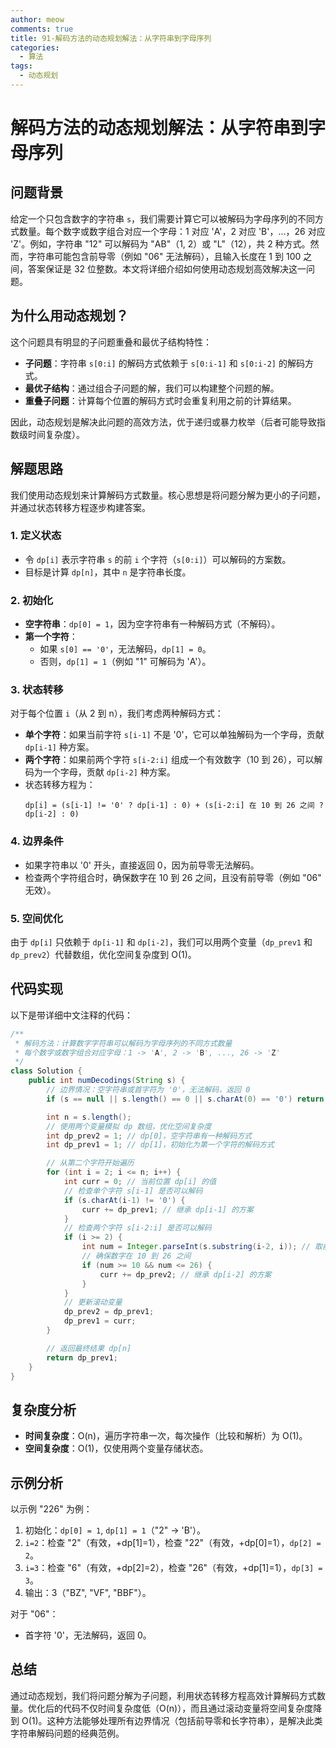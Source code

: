 ```yaml
---
author: meow
comments: true
title: 91-解码方法的动态规划解法：从字符串到字母序列
categories:
  - 算法
tags:
  - 动态规划
---
```


# 解码方法的动态规划解法：从字符串到字母序列

## 问题背景
给定一个只包含数字的字符串 `s`，我们需要计算它可以被解码为字母序列的不同方式数量。每个数字或数字组合对应一个字母：1 对应 'A'，2 对应 'B'，...，26 对应 'Z'。例如，字符串 "12" 可以解码为 "AB"（1, 2）或 "L"（12），共 2 种方式。然而，字符串可能包含前导零（例如 "06" 无法解码），且输入长度在 1 到 100 之间，答案保证是 32 位整数。本文将详细介绍如何使用动态规划高效解决这一问题。

## 为什么用动态规划？
这个问题具有明显的子问题重叠和最优子结构特性：
- **子问题**：字符串 `s[0:i]` 的解码方式依赖于 `s[0:i-1]` 和 `s[0:i-2]` 的解码方式。
- **最优子结构**：通过组合子问题的解，我们可以构建整个问题的解。
- **重叠子问题**：计算每个位置的解码方式时会重复利用之前的计算结果。

因此，动态规划是解决此问题的高效方法，优于递归或暴力枚举（后者可能导致指数级时间复杂度）。

## 解题思路
我们使用动态规划来计算解码方式数量。核心思想是将问题分解为更小的子问题，并通过状态转移方程逐步构建答案。

### 1. 定义状态
- 令 `dp[i]` 表示字符串 `s` 的前 `i` 个字符（`s[0:i]`）可以解码的方案数。
- 目标是计算 `dp[n]`，其中 `n` 是字符串长度。

### 2. 初始化
- **空字符串**：`dp[0] = 1`，因为空字符串有一种解码方式（不解码）。
- **第一个字符**：
  - 如果 `s[0] == '0'`，无法解码，`dp[1] = 0`。
  - 否则，`dp[1] = 1`（例如 "1" 可解码为 'A'）。

### 3. 状态转移
对于每个位置 `i`（从 2 到 n），我们考虑两种解码方式：
- **单个字符**：如果当前字符 `s[i-1]` 不是 '0'，它可以单独解码为一个字母，贡献 `dp[i-1]` 种方案。
- **两个字符**：如果前两个字符 `s[i-2:i]` 组成一个有效数字（10 到 26），可以解码为一个字母，贡献 `dp[i-2]` 种方案。
- 状态转移方程为：
  ```
  dp[i] = (s[i-1] != '0' ? dp[i-1] : 0) + (s[i-2:i] 在 10 到 26 之间 ? dp[i-2] : 0)
  ```

### 4. 边界条件
- 如果字符串以 '0' 开头，直接返回 0，因为前导零无法解码。
- 检查两个字符组合时，确保数字在 10 到 26 之间，且没有前导零（例如 "06" 无效）。

### 5. 空间优化
由于 `dp[i]` 只依赖于 `dp[i-1]` 和 `dp[i-2]`，我们可以用两个变量（`dp_prev1` 和 `dp_prev2`）代替数组，优化空间复杂度到 O(1)。

## 代码实现
以下是带详细中文注释的代码：

```java
/**
 * 解码方法：计算数字字符串可以解码为字母序列的不同方式数量
 * 每个数字或数字组合对应字母：1 -> 'A', 2 -> 'B', ..., 26 -> 'Z'
 */
class Solution {
    public int numDecodings(String s) {
        // 边界情况：空字符串或首字符为 '0'，无法解码，返回 0
        if (s == null || s.length() == 0 || s.charAt(0) == '0') return 0;

        int n = s.length();
        // 使用两个变量模拟 dp 数组，优化空间复杂度
        int dp_prev2 = 1; // dp[0]，空字符串有一种解码方式
        int dp_prev1 = 1; // dp[1]，初始化为第一个字符的解码方式

        // 从第二个字符开始遍历
        for (int i = 2; i <= n; i++) {
            int curr = 0; // 当前位置 dp[i] 的值
            // 检查单个字符 s[i-1] 是否可以解码
            if (s.charAt(i-1) != '0') {
                curr += dp_prev1; // 继承 dp[i-1] 的方案
            }
            // 检查两个字符 s[i-2:i] 是否可以解码
            if (i >= 2) {
                int num = Integer.parseInt(s.substring(i-2, i)); // 取前两个字符
                // 确保数字在 10 到 26 之间
                if (num >= 10 && num <= 26) {
                    curr += dp_prev2; // 继承 dp[i-2] 的方案
                }
            }
            // 更新滚动变量
            dp_prev2 = dp_prev1;
            dp_prev1 = curr;
        }

        // 返回最终结果 dp[n]
        return dp_prev1;
    }
}
```

## 复杂度分析
- **时间复杂度**：O(n)，遍历字符串一次，每次操作（比较和解析）为 O(1)。
- **空间复杂度**：O(1)，仅使用两个变量存储状态。

## 示例分析
以示例 "226" 为例：
1. 初始化：`dp[0] = 1`, `dp[1] = 1`（"2" -> 'B'）。
2. `i=2`：检查 "2"（有效，+dp[1]=1），检查 "22"（有效，+dp[0]=1），`dp[2] = 2`。
3. `i=3`：检查 "6"（有效，+dp[2]=2），检查 "26"（有效，+dp[1]=1），`dp[3] = 3`。
4. 输出：3（"BZ", "VF", "BBF"）。

对于 "06"：
- 首字符 '0'，无法解码，返回 0。

## 总结
通过动态规划，我们将问题分解为子问题，利用状态转移方程高效计算解码方式数量。优化后的代码不仅时间复杂度低（O(n)），而且通过滚动变量将空间复杂度降到 O(1)。这种方法能够处理所有边界情况（包括前导零和长字符串），是解决此类字符串解码问题的经典范例。
